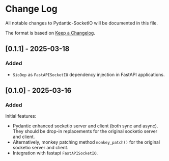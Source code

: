 # Change Log

All notable changes to Pydantic-SocketIO will be documented in this file.

The format is based on [Keep a Changelog](https://keepachangelog.com/en/1.1.0/).


## [0.1.1] - 2025-03-18

### Added

- `SioDep` as `FastAPISocketIO` dependency injection in FastAPI applications.



## [0.1.0] - 2025-03-16

### Added

Initial features:

- Pydantic enhanced socketio server and client (both sync and async). They should be drop-in replacements for the original socketio server and client.
- Alternatively, monkey patching method `monkey_patch()` for the original socketio server and client.
- Integration with fastapi `FastAPISocketIO`.
